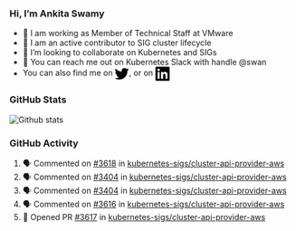 ### Hi, I’m Ankita Swamy

- 💼 I am working as Member of Technical Staff at VMware
- 👀 I am an active contributor to SIG cluster lifecycle 
- 💞️ I’m looking to collaborate on Kubernetes and SIGs
- 💬 You can reach me out on Kubernetes Slack with handle @swan
- You can also find me on <a href="https://twitter.com/SwamyAnkita" target="blank"><img align="center" src="https://raw.githubusercontent.com/Ankitasw/Ankitasw/master/svg/twitter.svg" alt="Ankitasw" height="25" width="25" color="#1DA1f2" /></a>, or on <a href="https://www.linkedin.com/in/Ankitaswamy/" target="blank"><img align="center" src="https://raw.githubusercontent.com/Ankitasw/Ankitasw/master/svg/linkedin.svg" alt="Ankitasw" height="25" width="25" /></a>

### GitHub Stats
![Github stats](https://github-readme-stats.vercel.app/api?username=Ankitasw&count_private=true&show_icons=true&theme=tokyonight)

### GitHub Activity 
<!--START_SECTION:activity-->
1. 🗣 Commented on [#3618](https://github.com/kubernetes-sigs/cluster-api-provider-aws/issues/3618) in [kubernetes-sigs/cluster-api-provider-aws](https://github.com/kubernetes-sigs/cluster-api-provider-aws)
2. 🗣 Commented on [#3404](https://github.com/kubernetes-sigs/cluster-api-provider-aws/issues/3404) in [kubernetes-sigs/cluster-api-provider-aws](https://github.com/kubernetes-sigs/cluster-api-provider-aws)
3. 🗣 Commented on [#3404](https://github.com/kubernetes-sigs/cluster-api-provider-aws/issues/3404) in [kubernetes-sigs/cluster-api-provider-aws](https://github.com/kubernetes-sigs/cluster-api-provider-aws)
4. 🗣 Commented on [#3616](https://github.com/kubernetes-sigs/cluster-api-provider-aws/issues/3616) in [kubernetes-sigs/cluster-api-provider-aws](https://github.com/kubernetes-sigs/cluster-api-provider-aws)
5. 💪 Opened PR [#3617](https://github.com/kubernetes-sigs/cluster-api-provider-aws/pull/3617) in [kubernetes-sigs/cluster-api-provider-aws](https://github.com/kubernetes-sigs/cluster-api-provider-aws)
<!--END_SECTION:activity-->
